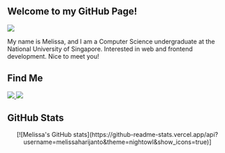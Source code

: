 ## Welcome to my GitHub Page!

![](https://komarev.com/ghpvc/?username=your-github-username)

My name is Melissa, and I am a Computer Science undergraduate at the National University of Singapore. Interested in web and frontend development. Nice to meet you!

## Find Me
<a href="https://www.linkedin.com/in/melissaharijanto/">
  <img src="https://img.shields.io/badge/LinkedIn-0077B5?style=for-the-badge&logo=linkedin&logoColor=white">
</a>
<a href="https://www.behance.net/melisara">
  <img src="https://img.shields.io/badge/-Behance-blue?style=for-the-badge&logo=behance&logoColor=white">
</a>

## GitHub Stats
<p align = "center">
[![Melissa's GitHub stats](https://github-readme-stats.vercel.app/api?username=melissaharijanto&theme=nightowl&show_icons=true)]
</p>
<!--
**melissaharijanto/melissaharijanto** is a ✨ _special_ ✨ repository because its `README.md` (this file) appears on your GitHub profile.

Here are some ideas to get you started:

- 🔭 I’m currently working on ...
- 🌱 I’m currently learning ...
- 👯 I’m looking to collaborate on ...
- 🤔 I’m looking for help with ...
- 💬 Ask me about ...
- 📫 How to reach me: ...
- 😄 Pronouns: ...
- ⚡ Fun fact: ...
-->

